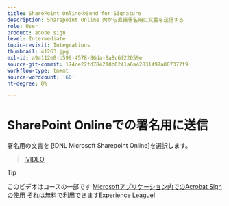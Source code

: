 ```yaml
---
title: SharePoint OnlineのSend for Signature
description: Sharepoint Online 内から直接署名用に文書を送信する
role: User
product: adobe sign
level: Intermediate
topic-revisit: Integrations
thumbnail: 41263.jpg
exl-id: a9a112e8-b599-4578-86da-8a8c6f22059e
source-git-commit: 174ce22fd784210b6241a6a42831497a007377f9
workflow-type: tm+mt
source-wordcount: '60'
ht-degree: 0%

---
```


# SharePoint Onlineでの署名用に送信

署名用の文書を [!DNL Microsoft Sharepoint Online]を選択します。

>[!VIDEO](https://video.tv.adobe.com/v/41263?hidetitle=true)

>[!TIP]
>
>このビデオはコースの一部です [Microsoftアプリケーション内でのAcrobat Signの使用](https://experienceleague.adobe.com/?recommended=Sign-U-1-2020.2) それは無料で利用できますExperience League!
